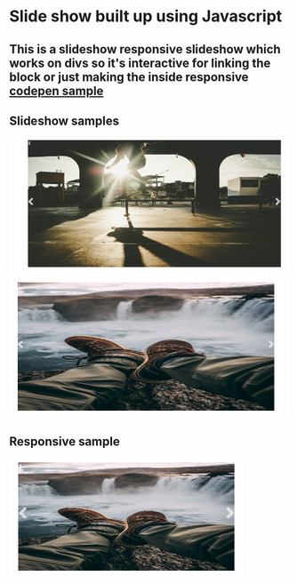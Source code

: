 # Slide show built up using Javascript

This is a slideshow responsive slideshow which works on divs so it's interactive for linking the block or just making the inside responsive [codepen sample](https://codepen.io/queflojera/details/gqBmoQ)
---


## Slideshow samples


![sample #2](https://github.com/angelparkour499/javascript-slideshow/blob/master/Slideshow_sample.png)
![sample #2](https://github.com/angelparkour499/javascript-slideshow/blob/master/Slideshow_sample%232.png)


## Responsive sample
![sample #3](https://github.com/angelparkour499/javascript-slideshow/blob/master/Slideshow_sample%233.png)
